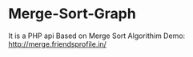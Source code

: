 Merge-Sort-Graph
================
It is a PHP api Based on Merge Sort Algorithim
Demo: 
http://merge.friendsprofile.in/
